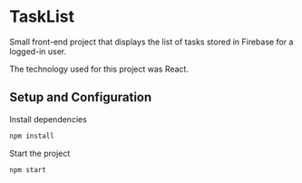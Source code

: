 # TaskList

Small front-end project that displays the list of tasks stored in Firebase for a logged-in user.

The technology used for this project was React.

## Setup and Configuration

Install dependencies
```bash
npm install
```

Start the project
```bash
npm start
```

